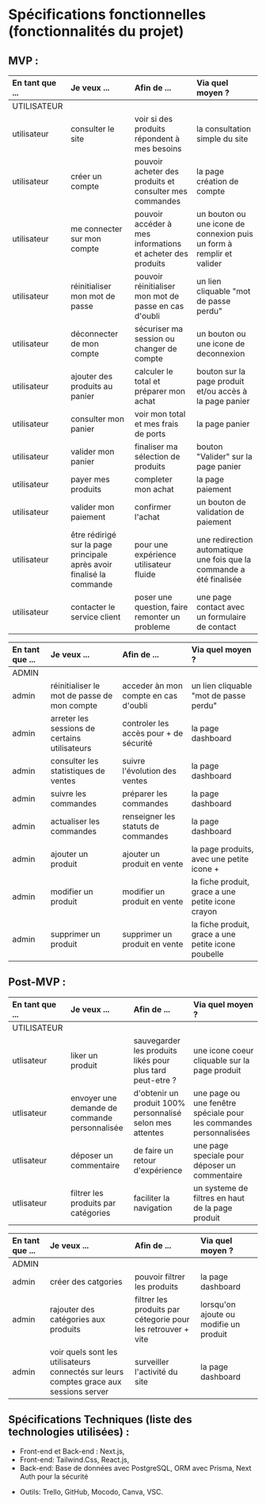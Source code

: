 # Spécifications fonctionnelles (fonctionnalités du projet)

## MVP :

| En tant que ...| Je veux ...| Afin de ... | Via quel moyen ?|
|:---------------|:-----------|:------------|:----------------|
| UTILISATEUR ||||
| utilisateur | consulter le site | voir si des produits répondent à mes besoins | la consultation simple du site |
| utilisateur | créer un compte | pouvoir acheter des produits et consulter mes commandes | la page création de compte |
| utilisateur | me connecter sur mon compte | pouvoir accéder à mes informations et acheter des produits | un bouton ou une icone de connexion puis un form à remplir et valider |
| utilisateur | réinitialiser mon mot de passe | pouvoir réinitialiser mon mot de passe en cas d'oubli | un lien cliquable "mot de passe perdu" |
| utilisateur | déconnecter de mon compte | sécuriser ma session ou changer de compte | un bouton ou une icone de deconnexion |
| utilisateur | ajouter des produits au panier | calculer le total et préparer mon achat | bouton sur la page produit et/ou accès à la page panier |
| utilisateur | consulter mon panier | voir mon total et mes frais de ports | la page panier |
| utilisateur | valider mon panier | finaliser ma sélection de produits | bouton "Valider" sur la page panier |
| utilisateur | payer mes produits | completer mon achat | la page paiement |
| utilisateur | valider mon paiement | confirmer l'achat | un bouton de validation de paiement |
| utilisateur | être rédirigé sur la page principale après avoir finalisé la commande | pour une expérience utilisateur fluide | une redirection automatique une fois que la commande a été finalisée |
| utilisateur | contacter le service client | poser une question, faire remonter un probleme | une page contact avec un formulaire de contact |





| En tant que ...| Je veux ...| Afin de ... | Via quel moyen ?|
|:---------------|:-----------|:------------|:----------------|
|ADMIN||||
| admin | réinitialiser le mot de passe de mon compte | acceder àn mon compte en cas d'oubli | un lien cliquable "mot de passe perdu" |
| admin | arreter les sessions de certains utilisateurs | controler les accès pour + de sécurité | la page dashboard  |
| admin | consulter les statistiques de ventes | suivre l'évolution des ventes | la page dashboard |
| admin | suivre les commandes | préparer les commandes | la page dashboard |
| admin | actualiser les commandes | renseigner les statuts de commandes | la page dashboard |
| admin | ajouter un produit | ajouter un produit en vente | la page produits, avec une petite icone + |
| admin | modifier un produit | modifier un produit en vente | la fiche produit, grace a une petite icone crayon |
| admin | supprimer un produit | supprimer un produit en vente | la fiche produit, grace a une petite icone poubelle |






## Post-MVP :

| En tant que ...| Je veux ...| Afin de ... | Via quel moyen ?|
|:---------------|:-----------|:------------|:----------------|
| UTILISATEUR||||
| utlisateur | liker un produit | sauvegarder les produits likés pour plus tard peut-etre ? | une icone coeur cliquable sur la page produit |
| utlisateur | envoyer une demande de commande personnalisée | d'obtenir un produit 100% personnalisé selon mes attentes | une page ou une fenêtre spéciale pour les commandes personnalisées  |
| utlisateur | déposer un commentaire | de faire un retour d'expérience | une page speciale pour déposer un commentaire  |
| utlisateur | filtrer les produits par catégories | faciliter la navigation | un systeme de filtres en haut de la page produit  |



| En tant que ...| Je veux ...| Afin de ... | Via quel moyen ?|
|:---------------|:-----------|:------------|:----------------|
|ADMIN||||
| admin | créer des catgories | pouvoir filtrer les produits | la page dashboard |
| admin | rajouter des catégories aux produits | filtrer les produits par cétegorie pour les retrouver + vite | lorsqu'on ajoute ou modifie un produit |
| admin | voir quels sont les utilisateurs connectés sur leurs comptes grace aux sessions server | surveiller l'activité du site | la page dashboard |






## Spécifications Techniques (liste des technologies utilisées) :
- Front-end et Back-end : Next.js, 
- Front-end: Tailwind.Css, React.js, 
- Back-end: Base de données avec PostgreSQL, ORM avec Prisma, Next Auth pour la sécurité

* Outils: Trello, GitHub, Mocodo, Canva, VSC. 